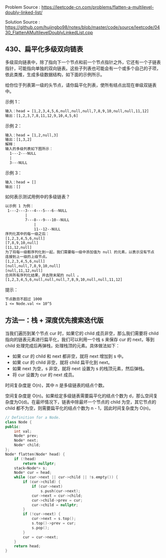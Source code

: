 <!--
 * @Author : Hu Jingbo
 * @Date   : 2021-09-24
-->

Problem Source : <https://leetcode-cn.com/problems/flatten-a-multilevel-doubly-linked-list/>

Solution Source : <https://github.com/hujingbo98/notes/blob/master/code/source/leetcode/0430_FlattenAMultilevelDoublyLinkedList.cpp>

## 430、扁平化多级双向链表

多级双向链表中，除了指向下一个节点和前一个节点指针之外，它还有一个子链表指针，可能指向单独的双向链表。这些子列表也可能会有一个或多个自己的子项，依此类推，生成多级数据结构，如下面的示例所示。

给你位于列表第一级的头节点，请你扁平化列表，使所有结点出现在单级双链表中。

示例 1：

```txt
输入：head = [1,2,3,4,5,6,null,null,null,7,8,9,10,null,null,11,12]
输出：[1,2,3,7,8,11,12,9,10,4,5,6]
```

示例 2：

```txt
输入：head = [1,2,null,3]
输出：[1,3,2]
解释：
输入的多级列表如下图所示：
  1---2---NULL
  |
  3---NULL
```

示例 3：

```txt
输入：head = []
输出：[]
```

如何表示测试用例中的多级链表？

```txt
以示例 1 为例：
 1---2---3---4---5---6--NULL
         |
         7---8---9---10--NULL
             |
             11--12--NULL
序列化其中的每一级之后：
[1,2,3,4,5,6,null]
[7,8,9,10,null]
[11,12,null]
为了将每一级都序列化到一起，我们需要每一级中添加值为 null 的元素，以表示没有节点
连接到上一级的上级节点。
[1,2,3,4,5,6,null]
[null,null,7,8,9,10,null]
[null,11,12,null]
合并所有序列化结果，并去除末尾的 null 。
[1,2,3,4,5,6,null,null,null,7,8,9,10,null,null,11,12]
```

提示：

```txt
节点数目不超过 1000
1 <= Node.val <= 10^5
```

## 方法一：栈 + 深度优先搜索迭代版

当我们遍历到某个节点 cur 时，如果它的 child 成员非空，那么我们需要将 child 指向的链表元素进行扁平化，我们可以利用一个栈 s 来保存 cur 的 next，等到 child 处理完成后再弹栈，处理栈顶的元素。具体做法如下：

- 如果 cur 的 child 和 next 都非空，就将 next 增加到 s 中。
- 如果 cur 的 child 非空，就将 child 扁平化到 next。
- 如果 next 为空，s 非空，就将 next 设置为 s 的栈顶元素，然后弹栈。
- 将 cur 设置为 cur 的 next 成员。

时间复杂度是 O(n)，其中 n 是多级链表的结点个数。

空间复杂度是 O(n)。如果给定多级链表需要扁平化的结点个数为 d，那么空间复杂度为O(d)。在最坏情况下，链表中除最坏一个节点的 child 为空，其它节点的 child 都不为空，则需要扁平化的结点个数为 n - 1，因此时间复杂度为 O(n)。

```cpp
// Definition for a Node.
class Node {
public:
    int val;
    Node* prev;
    Node* next;
    Node* child;
};
Node* flatten(Node* head) {
    if (!head)
        return nullptr;
    stack<Node*> s;
    Node* cur = head;
    while (cur->next || cur->child || !s.empty()) {
        if (cur->child) {
            if (cur->next)
                s.push(cur->next);
            cur->next = cur->child;
            cur->child->prev = cur;
            cur->child = nullptr;
        }
        if (!cur->next) {
            cur->next = s.top();
            s.top()->prev = cur;
            s.pop();
        }
        cur = cur->next;
    }
    return head;
}
```
